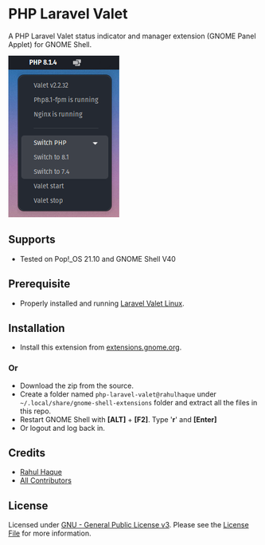 # PHP Laravel Valet

A PHP Laravel Valet status indicator and manager extension (GNOME Panel Applet) for GNOME Shell.

![Screenshot](./screenshot.png)

## Supports

- Tested on Pop!_OS 21.10 and GNOME Shell V40

## Prerequisite

- Properly installed and running [Laravel Valet Linux](https://cpriego.github.io/valet-linux/).

## Installation

- Install this extension from [extensions.gnome.org](https://extensions.gnome.org/extension/4985/php-laravel-valet).

### Or

- Download the zip from the source. 
- Create a folder named `php-laravel-valet@rahulhaque` under `~/.local/share/gnome-shell-extensions` folder and extract all the files in this repo.
- Restart GNOME Shell with **[ALT]** + **[F2]**. Type '**r**' and **[Enter]**
- Or logout and log back in.

## Credits

- [Rahul Haque](https://github.com/rahulhaque)
- [All Contributors](../../contributors)

## License

Licensed under [GNU - General Public License v3](https://www.gnu.org/licenses/gpl-3.0.en.html). Please see the [License File](LICENSE.md) for more information.
